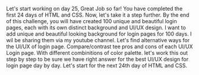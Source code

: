 Let's start working on day 25,
Great Job so far! You have completed the first 24 days of HTML and CSS. Now, let's take it a step further. By the end of this challenge, you will have created 100 unique and beautiful login pages, each with its own distinct background and UI/UX design.
I want to add unique and beautiful looking background for login pages for 100 days. I wil be sharing them via my youtube channel. Let's find alternative ways for the UI/UX of login page. Compare/contrast tee pros and cons of each UI/UX Login page. With different combinitions of color palette. let's work this out step by step to be sure we have right answer for the best UI/UX design for login page day by day. Let's start for the next 24th day of HTML and CSS.